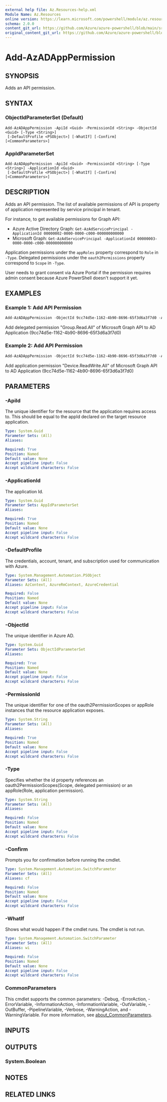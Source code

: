 ```yaml
---
external help file: Az.Resources-help.xml
Module Name: Az.Resources
online version: https://learn.microsoft.com/powershell/module/az.resources/add-azadapppermission
schema: 2.0.0
content_git_url: https://github.com/Azure/azure-powershell/blob/main/src/Resources/Resources/help/Add-AzADAppPermission.md
original_content_git_url: https://github.com/Azure/azure-powershell/blob/main/src/Resources/Resources/help/Add-AzADAppPermission.md
---
```


# Add-AzADAppPermission

## SYNOPSIS
Adds an API permission.

## SYNTAX

### ObjectIdParameterSet (Default)
```
Add-AzADAppPermission -ApiId <Guid> -PermissionId <String> -ObjectId <Guid> [-Type <String>]
 [-DefaultProfile <PSObject>] [-WhatIf] [-Confirm] [<CommonParameters>]
```

### AppIdParameterSet
```
Add-AzADAppPermission -ApiId <Guid> -PermissionId <String> [-Type <String>] -ApplicationId <Guid>
 [-DefaultProfile <PSObject>] [-WhatIf] [-Confirm] [<CommonParameters>]
```

## DESCRIPTION
Adds an API permission.
The list of available permissions of API is property of application represented by service principal in tenant.

For instance, to get available permissions for Graph API:
* Azure Active Directory Graph: `Get-AzAdServicePrincipal -ApplicationId 00000002-0000-0000-c000-000000000000`
* Microsoft Graph: `Get-AzAdServicePrincipal -ApplicationId 00000003-0000-0000-c000-000000000000`

Application permissions under the `appRoles` property correspond to `Role` in `-Type`.
Delegated permissions under the `oauth2Permissions` property correspond to `Scope` in `-Type`.

User needs to grant consent via Azure Portal if the permission requires admin consent because Azure PowerShell doesn't support it yet.

## EXAMPLES

### Example 1: Add API Permission
```powershell
Add-AzADAppPermission -ObjectId 9cc74d5e-1162-4b90-8696-65f3d6a3f7d0 -ApiId 00000003-0000-0000-c000-000000000000 -PermissionId 5f8c59db-677d-491f-a6b8-5f174b11ec1d
```

Add delegated permission "Group.Read.All" of Microsoft Graph API to AD Application (9cc74d5e-1162-4b90-8696-65f3d6a3f7d0)

### Example 2: Add API Permission
```powershell
Add-AzADAppPermission -ObjectId 9cc74d5e-1162-4b90-8696-65f3d6a3f7d0 -ApiId 00000003-0000-0000-c000-000000000000 -PermissionId 1138cb37-bd11-4084-a2b7-9f71582aeddb -Type Role
```

Add application permission "Device.ReadWrite.All" of Microsoft Graph API to AD Application (9cc74d5e-1162-4b90-8696-65f3d6a3f7d0)

## PARAMETERS

### -ApiId
The unique identifier for the resource that the application requires access to.
This should be equal to the appId declared on the target resource application.

```yaml
Type: System.Guid
Parameter Sets: (All)
Aliases:

Required: True
Position: Named
Default value: None
Accept pipeline input: False
Accept wildcard characters: False
```

### -ApplicationId
The application Id.

```yaml
Type: System.Guid
Parameter Sets: AppIdParameterSet
Aliases:

Required: True
Position: Named
Default value: None
Accept pipeline input: False
Accept wildcard characters: False
```

### -DefaultProfile
The credentials, account, tenant, and subscription used for communication with Azure.

```yaml
Type: System.Management.Automation.PSObject
Parameter Sets: (All)
Aliases: AzContext, AzureRmContext, AzureCredential

Required: False
Position: Named
Default value: None
Accept pipeline input: False
Accept wildcard characters: False
```

### -ObjectId
The unique identifier in Azure AD.

```yaml
Type: System.Guid
Parameter Sets: ObjectIdParameterSet
Aliases:

Required: True
Position: Named
Default value: None
Accept pipeline input: False
Accept wildcard characters: False
```

### -PermissionId
The unique identifier for one of the oauth2PermissionScopes or appRole instances that the resource application exposes.

```yaml
Type: System.String
Parameter Sets: (All)
Aliases:

Required: True
Position: Named
Default value: None
Accept pipeline input: False
Accept wildcard characters: False
```

### -Type
Specifies whether the id property references an oauth2PermissionScopes(Scope, delegated permission) or an appRole(Role, application permission).

```yaml
Type: System.String
Parameter Sets: (All)
Aliases:

Required: False
Position: Named
Default value: None
Accept pipeline input: False
Accept wildcard characters: False
```

### -Confirm
Prompts you for confirmation before running the cmdlet.

```yaml
Type: System.Management.Automation.SwitchParameter
Parameter Sets: (All)
Aliases: cf

Required: False
Position: Named
Default value: None
Accept pipeline input: False
Accept wildcard characters: False
```

### -WhatIf
Shows what would happen if the cmdlet runs.
The cmdlet is not run.

```yaml
Type: System.Management.Automation.SwitchParameter
Parameter Sets: (All)
Aliases: wi

Required: False
Position: Named
Default value: None
Accept pipeline input: False
Accept wildcard characters: False
```

### CommonParameters
This cmdlet supports the common parameters: -Debug, -ErrorAction, -ErrorVariable, -InformationAction, -InformationVariable, -OutVariable, -OutBuffer, -PipelineVariable, -Verbose, -WarningAction, and -WarningVariable. For more information, see [about_CommonParameters](http://go.microsoft.com/fwlink/?LinkID=113216).

## INPUTS

## OUTPUTS

### System.Boolean

## NOTES

## RELATED LINKS
